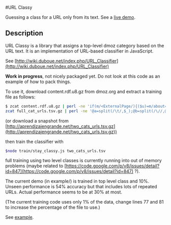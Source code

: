 #URL Classy

Guessing a class for a URL only from its text. See a [live demo](http://drdub.github.io/urlclassy/example).

## Description

URL Classy is a library that assigns a top-level dmoz category based on the URL text.  It is an implementation of URL-based classifier in JavaScript.

See [http://wiki.duboue.net/index.php/URL_Classifier](http://wiki.duboue.net/index.php/URL_Classifier)

**Work in progress**, not nicely packaged yet. Do not look at this code as an example of how to pack things.

To use it, download content.rdf.u8.gz from dmoz.org and extract a training file as follows:

```bash
$ zcat content.rdf.u8.gz | perl -ne 'if(m/<ExternalPage/){($u)=m/about=\"(.*)\"\>/}elsif(m/\<topic/){($t)=m/\<topic\>Top\/(.*)\<\/topic\>/}elsif(m/\<\/ExternalPage/){print "$t\t$u\n" if($t and $u);$t="";$u=""}'|sort|uniq | gzip - > full_cat_urls.tsv.gz
zcat full_cat_urls.tsv.gz | perl -ne '@a=split(/\t/,$_);@b=split(/\//,@a[0]);push@b,'Top'; print $b[0]."\t".$b[1]."\t".$a[1]' > two_cats_urls.tsv
```

(or download a snapshot from [http://aprendizajengrande.net/two_cats_urls.tsv.gz](http://aprendizajengrande.net/two_cats_urls.tsv.gz))

then train the classifier with

```bash
$node train/stay_classy.js two_cats_urls.tsv
```

full training using two level classes is currently running into out of memory problems (maybe related to [https://code.google.com/p/v8/issues/detail?id=847](https://code.google.com/p/v8/issues/detail?id=847) ?).

The current demo (in example/) is trained in top level class and 10%. Unseen performance is 54% accuracy but that includes lots of repeated URLs. Actual performance seems to be at 30% at most.

(The current training code uses only 1% of the data, change lines 77 and 81 to increase the percentage of the file to use.)

See [example](/example).

